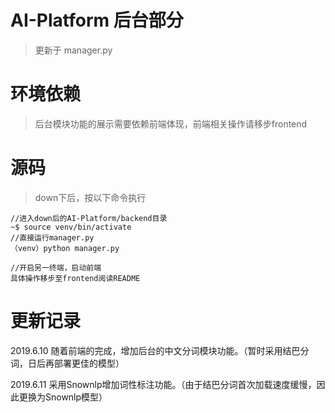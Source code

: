 # AI-Platform 后台部分
> 更新于 manager.py

# 环境依赖
> 后台模块功能的展示需要依赖前端体现，前端相关操作请移步frontend

# 源码
>down下后，按以下命令执行

```
//进入down后的AI-Platform/backend目录
~$ source venv/bin/activate
//直接运行manager.py
（venv）python manager.py

//开启另一终端，启动前端
具体操作移步至frontend阅读README
```


# 更新记录
2019.6.10
随着前端的完成，增加后台的中文分词模块功能。（暂时采用结巴分词，日后再部署更佳的模型）

2019.6.11
采用Snownlp增加词性标注功能。（由于结巴分词首次加载速度缓慢，因此更换为Snownlp模型）
